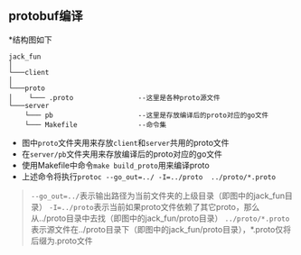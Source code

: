 ## protobuf编译
*结构图如下
``` graph
jack_fun
│
└───client
│
└───proto
│    └─── .proto                --这里是各种proto源文件
└───server
    └─── pb                     --这里是存放编译后的proto对应的go文件
    └─── Makefile               --命令集
```
* 图中`proto`文件夹用来存放`client`和`server`共用的proto文件
* 在`server/pb`文件夹用来存放编译后的proto对应的go文件
* 使用Makefile中命令`make build_proto`用来编译proto
* 上述命令将执行`protoc --go_out=../ -I=../proto  ../proto/*.proto`  
> `--go_out=../`表示输出路径为当前文件夹的上级目录（即图中的jack_fun目录）
> `-I=../proto`表示当前如果proto文件依赖了其它proto，那么从../proto目录中去找（即图中的jack_fun/proto目录）
> `../proto/*.proto`表示源文件在../proto目录下（即图中的jack_fun/proto目录），*.proto仅将后缀为.proto文件

